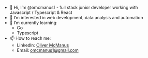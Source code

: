 - 👋 Hi, I’m @omcmanus1 - full stack junior developer working with Javascript / Typescript & React
- 👀 I’m interested in web development, data analysis and automation
- 🌱 I’m currently learning:
  - Go
  - Typescript
- 📫 How to reach me:
  - LinkedIn: [Oliver McManus](https://www.linkedin.com/in/oliver-mcmanus-424521124/)
  - Email: omcmanus1@gmail.com  

<!---
omcmanus1/omcmanus1 is a ✨ special ✨ repository because its `README.md` (this file) appears on your GitHub profile.
You can click the Preview link to take a look at your changes.
--->
